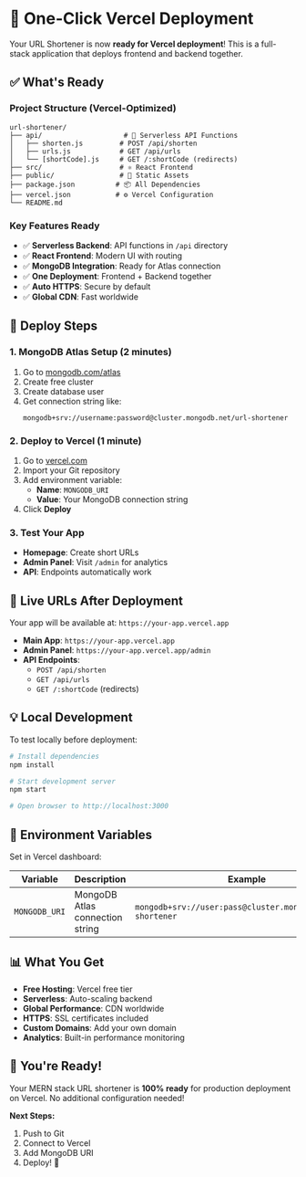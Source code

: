 # 🚀 One-Click Vercel Deployment

Your URL Shortener is now **ready for Vercel deployment**! This is a full-stack application that deploys frontend and backend together.

## ✅ What's Ready

### Project Structure (Vercel-Optimized)
```
url-shortener/
├── api/                    # 🔧 Serverless API Functions
│   ├── shorten.js         # POST /api/shorten
│   ├── urls.js            # GET /api/urls
│   └── [shortCode].js     # GET /:shortCode (redirects)
├── src/                   # ⚛️ React Frontend
├── public/                # 📁 Static Assets
├── package.json          # 📦 All Dependencies
├── vercel.json           # ⚙️ Vercel Configuration
└── README.md
```

### Key Features Ready
- ✅ **Serverless Backend**: API functions in `/api` directory
- ✅ **React Frontend**: Modern UI with routing
- ✅ **MongoDB Integration**: Ready for Atlas connection
- ✅ **One Deployment**: Frontend + Backend together
- ✅ **Auto HTTPS**: Secure by default
- ✅ **Global CDN**: Fast worldwide

## 🚀 Deploy Steps

### 1. MongoDB Atlas Setup (2 minutes)
1. Go to [mongodb.com/atlas](https://mongodb.com/atlas)
2. Create free cluster
3. Create database user
4. Get connection string like: 
   ```
   mongodb+srv://username:password@cluster.mongodb.net/url-shortener
   ```

### 2. Deploy to Vercel (1 minute)
1. Go to [vercel.com](https://vercel.com)
2. Import your Git repository
3. Add environment variable:
   - **Name**: `MONGODB_URI`
   - **Value**: Your MongoDB connection string
4. Click **Deploy**

### 3. Test Your App
- **Homepage**: Create short URLs
- **Admin Panel**: Visit `/admin` for analytics
- **API**: Endpoints automatically work

## 🎯 Live URLs After Deployment

Your app will be available at: `https://your-app.vercel.app`

- **Main App**: `https://your-app.vercel.app`
- **Admin Panel**: `https://your-app.vercel.app/admin`
- **API Endpoints**:
  - `POST /api/shorten`
  - `GET /api/urls`
  - `GET /:shortCode` (redirects)

## 💡 Local Development

To test locally before deployment:

```bash
# Install dependencies
npm install

# Start development server
npm start

# Open browser to http://localhost:3000
```

## 🔧 Environment Variables

Set in Vercel dashboard:

| Variable | Description | Example |
|----------|-------------|---------|
| `MONGODB_URI` | MongoDB Atlas connection string | `mongodb+srv://user:pass@cluster.mongodb.net/url-shortener` |

## 📊 What You Get

- **Free Hosting**: Vercel free tier
- **Serverless**: Auto-scaling backend
- **Global Performance**: CDN worldwide
- **HTTPS**: SSL certificates included
- **Custom Domains**: Add your own domain
- **Analytics**: Built-in performance monitoring

## 🎉 You're Ready!

Your MERN stack URL shortener is **100% ready** for production deployment on Vercel. No additional configuration needed!

**Next Steps:**
1. Push to Git
2. Connect to Vercel
3. Add MongoDB URI
4. Deploy! 🚀